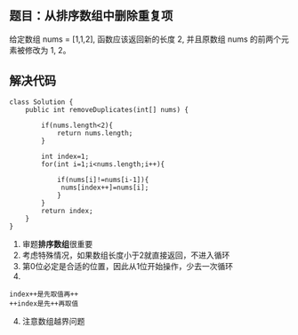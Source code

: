 ## 题目：从排序数组中删除重复项
给定数组 nums = [1,1,2], 
函数应该返回新的长度 2, 并且原数组 nums 的前两个元素被修改为 1, 2。


## 解决代码
```
class Solution {
    public int removeDuplicates(int[] nums) {
        
        if(nums.length<2){
            return nums.length;
        }
        
        int index=1;
        for(int i=1;i<nums.length;i++){
            
            if(nums[i]!=nums[i-1]){
             nums[index++]=nums[i];
            }
        }
        return index;
    }
}
```
1. 审题**排序数组**很重要
2. 考虑特殊情况，如果数组长度小于2就直接返回，不进入循环
2. 第0位必定是合适的位置，因此从1位开始操作，少去一次循环
3. 
```
index++是先取值再++
++index是先++再取值
```
4. 注意数组越界问题
